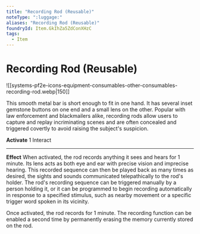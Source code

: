 ```yaml
---
title: "Recording Rod (Reusable)"
noteType: ":luggage:"
aliases: "Recording Rod (Reusable)"
foundryId: Item.GkIhZa5ZdConXHzC
tags:
  - Item
---
```


# Recording Rod (Reusable)
![[systems-pf2e-icons-equipment-consumables-other-consumables-recording-rod.webp|150]]

This smooth metal bar is short enough to fit in one hand. It has several inset gemstone buttons on one end and a small lens on the other. Popular with law enforcement and blackmailers alike, recording rods allow users to capture and replay incriminating scenes and are often concealed and triggered covertly to avoid raising the subject's suspicion.

**Activate** 1 Interact

* * *

**Effect** When activated, the rod records anything it sees and hears for 1 minute. Its lens acts as both eye and ear with precise vision and imprecise hearing. This recorded sequence can then be played back as many times as desired, the sights and sounds communicated telepathically to the rod's holder. The rod's recording sequence can be triggered manually by a person holding it, or it can be programmed to begin recording automatically in response to a specified stimulus, such as nearby movement or a specific trigger word spoken in its vicinity.

Once activated, the rod records for 1 minute. The recording function can be enabled a second time by permanently erasing the memory currently stored on the rod.
